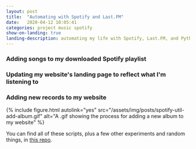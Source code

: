 ```yaml
---
layout: post
title:  "Automating with Spotify and Last.FM"
date:   2020-04-12 10:05:41
categories: project music spotify
show-on-landing: true
landing-description: automating my life with Spotify, Last.FM, and Python
---
```


### Adding songs to my downloaded Spotify playlist

### Updating my website's landing page to reflect what I'm listening to

### Adding new records to my website

{% include figure.html autolink="yes" src="/assets/img/posts/spotify-util-add-album.gif" alt="A .gif showing the process for adding a new album to my website" %}

You can find all of these scripts, plus a few other experiments and random things, in [this repo](https://github.com/ben-tanen/spotify-lastfm-utils).